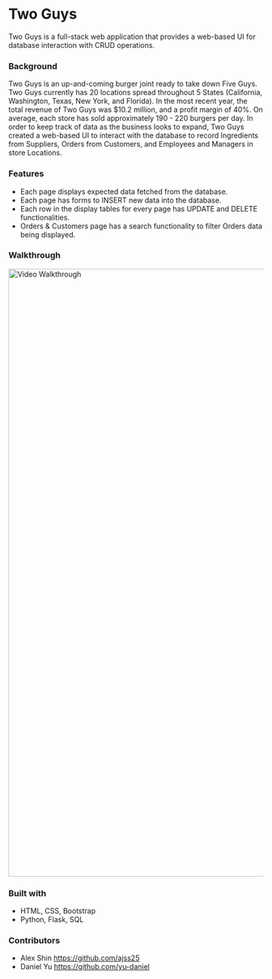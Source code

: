 # Two Guys

Two Guys is a full-stack web application that provides a web-based UI for database interaction with CRUD operations.

### Background

Two Guys is an up-and-coming burger joint ready to take down Five Guys. Two Guys currently has 20 locations spread throughout 5 States (California, Washington, Texas, New York, and Florida). In the most recent year, the total revenue of Two Guys was $10.2 million, and a profit margin of 40%. On average, each store has sold approximately 190 - 220 burgers per day. In order to keep track of data as the business looks to expand, Two Guys created a web-based UI to interact with the database to record Ingredients from Suppliers, Orders from Customers, and Employees and Managers in store Locations.

### Features

- Each page displays expected data fetched from the database.
- Each page has forms to INSERT new data into the database.
- Each row in the display tables for every page has UPDATE and DELETE functionalities.
- Orders & Customers page has a search functionality to filter Orders data being displayed.

### Walkthrough

<img src='http://g.recordit.co/JBCngvzkCo.gif' title='Video Walkthrough' width='1200' alt='Video Walkthrough' />

### Built with

- HTML, CSS, Bootstrap
- Python, Flask, SQL

### Contributors

- Alex Shin https://github.com/ajss25
- Daniel Yu https://github.com/yu-daniel

